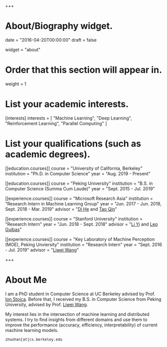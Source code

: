 +++
# About/Biography widget.

date = "2016-04-20T00:00:00"
draft = false

widget = "about"

# Order that this section will appear in.
weight = 1

# List your academic interests.
[interests]
  interests = [
    "Machine Learning",
    "Deep Learning",
    "Reinforcement Learning",
    "Parallel Computing"
  ]

# List your qualifications (such as academic degrees).

[[education.courses]]
  course = "University of California, Berkeley"
  institution = "Ph.D. in Computer Science"
  year = "Aug. 2019 - Present"

[[education.courses]]
  course = "Peking University"
  institution = "B.S. in Computer Science (Summa Cum Laude)"
  year = "Sept. 2015 - Jul. 2019"

[[experience.courses]]
  course = "Microsoft Research Asia"
  institution = "Research Intern in Machine Learning Group"
  year = "Jun. 2017 - Jun. 2018, Sept. 2018 - Mar. 2019"
  advisor = "[Di He](https://www.microsoft.com/en-us/research/people/dihe/) and [Tao Qin](https://www.microsoft.com/en-us/research/people/taoqin/)"

[[experience.courses]]
  course = "Stanford University"
  institution = "Research Intern"
  year = "Jun. 2018 - Sept. 2018"
  advisor = "[Li Yi](https://cs.stanford.edu/~ericyi/) and [Leo Guibas](https://geometry.stanford.edu/member/guibas/)"

[[experience.courses]]
  course = "Key Laboratory of Machine Perception (MOE), Peking Unviersity"
  institution = "Research Intern"
  year = "Sept. 2016 - Jul. 2019"
  advisor = "[Liwei Wang](http://www.liweiwang-pku.com/)"

+++

# About Me

I am a PhD student in Computer Science at UC Berkeley advised by Prof. [Ion Stoica](https://people.eecs.berkeley.edu/~istoica/).  Before that, I received my B.S. in Computer Science from Peking University, advised by Prof. [Liwei Wang](http://www.liweiwang-pku.com/).

My interest lies in the intersection of machine learning and distributed systems. I try to find insights from different domains and use them to improve the performance (accuracy, efficiency, interpretability) of current machine learning models.

  <i class="fa fa fa-envelope"></i><small><samp> zhuohan[at]cs.berkeley.edu</samp> </small>
